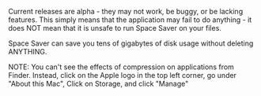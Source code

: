 Current releases are alpha - they may not work, be buggy, or be lacking features. This simply means that the application may fail to do anything - it does NOT mean that it is unsafe to run Space Saver on your files.


Space Saver can save you tens of gigabytes of disk usage without deleting ANYTHING.

NOTE: You can't see the effects of compression on applications from Finder. Instead, click on the Apple logo in the top left corner, go under "About this Mac", Click on Storage, and click "Manage"
